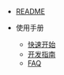 - [README](README.md)


- 使用手册
  - [快速开始](source/quickstart.md)
  - [开发指南](source/develop.md)
  - [FAQ](source/faq.md)
